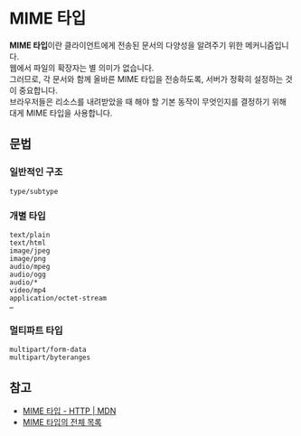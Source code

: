 # MIME 타입

**MIME 타입**이란 클라이언트에게 전송된 문서의 다양성을 알려주기 위한 메커니즘입니다.\
웹에서 파일의 확장자는 별 의미가 없습니다.\
그러므로, 각 문서와 함께 올바른 MIME 타입을 전송하도록, 서버가 정확히 설정하는 것이 중요합니다.\
브라우저들은 리소스를 내려받았을 때 해야 할 기본 동작이 무엇인지를 결정하기 위해 대게 MIME 타입을 사용합니다.

## 문법

### 일반적인 구조

```
type/subtype
```

### 개별 타입

```
text/plain
text/html
image/jpeg
image/png
audio/mpeg
audio/ogg
audio/*
video/mp4
application/octet-stream
…
```

### 멀티파트 타입

```
multipart/form-data
multipart/byteranges
```

## 참고

- [MIME 타입 - HTTP | MDN](https://developer.mozilla.org/ko/docs/Web/HTTP/Basics_of_HTTP/MIME_types)
- [MIME 타입의 전체 목록](https://developer.mozilla.org/en-US/docs/Web/HTTP/Basics_of_HTTP/MIME_types/Common_types)
